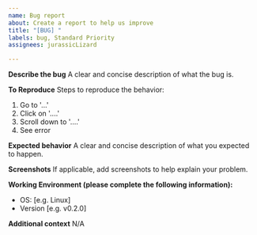 ```yaml
---
name: Bug report
about: Create a report to help us improve
title: "[BUG] "
labels: bug, Standard Priority
assignees: jurassicLizard

---
```


**Describe the bug**
A clear and concise description of what the bug is.

**To Reproduce**
Steps to reproduce the behavior:
1. Go to '...'
2. Click on '....'
3. Scroll down to '....'
4. See error

**Expected behavior**
A clear and concise description of what you expected to happen.

**Screenshots**
If applicable, add screenshots to help explain your problem.

**Working Environment (please complete the following information):**
 - OS: [e.g. Linux]
 - Version [e.g. v0.2.0]



**Additional context**
N/A
